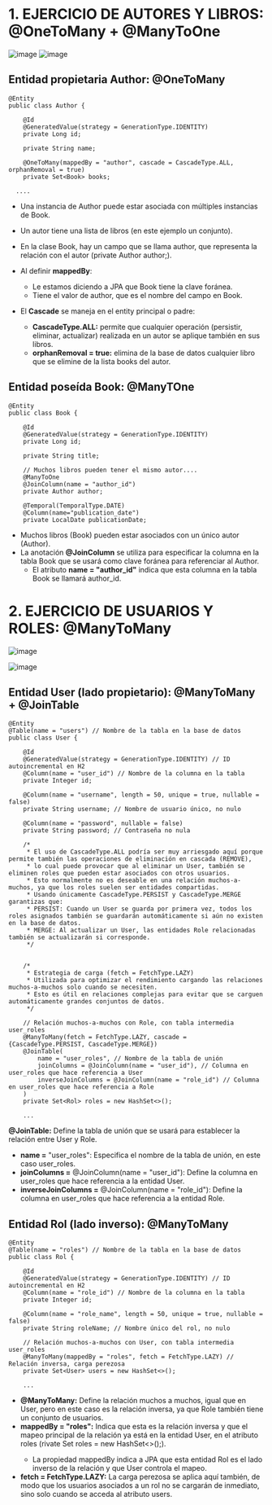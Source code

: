 # 1. EJERCICIO DE AUTORES Y LIBROS: @OneToMany + @ManyToOne

![image](https://github.com/user-attachments/assets/b2ecf836-0ae3-43ad-9bfd-3748102c72c8) ![image](https://github.com/user-attachments/assets/89481a6a-4d66-4c38-841d-8b95c3fee2f9)


## Entidad propietaria Author: @OneToMany

```
@Entity
public class Author {

    @Id
    @GeneratedValue(strategy = GenerationType.IDENTITY)
    private Long id;

    private String name;

    @OneToMany(mappedBy = "author", cascade = CascadeType.ALL, orphanRemoval = true)
    private Set<Book> books;

  ....
```

- Una instancia de Author puede estar asociada con múltiples instancias de Book.
- Un autor tiene una lista de libros (en este ejemplo un conjunto).
  
- En la clase Book, hay un campo que se llama author, que representa la relación con el autor (private Author author;).
- Al definir **mappedBy**:
    - Le estamos diciendo a JPA que Book tiene la clave foránea.
    - Tiene el valor de author, que es el nombre del campo en Book.
  
- El **Cascade** se maneja en el entity principal o padre:
    - **CascadeType.ALL:** permite que cualquier operación (persistir, eliminar, actualizar) realizada en un autor se aplique también en sus libros.
    - **orphanRemoval = true:** elimina de la base de datos cualquier libro que se elimine de la lista books del autor.


## Entidad poseída Book: @ManyTOne

```
@Entity
public class Book {

    @Id
    @GeneratedValue(strategy = GenerationType.IDENTITY)
    private Long id;

    private String title;

    // Muchos libros pueden tener el mismo autor....
    @ManyToOne
    @JoinColumn(name = "author_id")
    private Author author;

    @Temporal(TemporalType.DATE)
    @Column(name="publication_date")
    private LocalDate publicationDate;
```
- Muchos libros (Book) pueden estar asociados con un único autor (Author).
- La anotación **@JoinColumn** se utiliza para especificar la columna en la tabla Book que se usará como clave foránea para referenciar al Author.
    - El atributo **name = "author_id"** indica que esta columna en la tabla Book se llamará author_id.

# 2. EJERCICIO DE USUARIOS Y ROLES: @ManyToMany

![image](https://github.com/user-attachments/assets/e6a63eb0-b676-4686-a179-eada22a67de6)

![image](https://github.com/user-attachments/assets/d24c9d35-7c21-47aa-9f80-31fee33a07dd)

## Entidad User (lado propietario): @ManyToMany + @JoinTable

```
@Entity
@Table(name = "users") // Nombre de la tabla en la base de datos
public class User {

    @Id
    @GeneratedValue(strategy = GenerationType.IDENTITY) // ID autoincremental en H2
    @Column(name = "user_id") // Nombre de la columna en la tabla
    private Integer id;

    @Column(name = "username", length = 50, unique = true, nullable = false) 
    private String username; // Nombre de usuario único, no nulo

    @Column(name = "password", nullable = false)
    private String password; // Contraseña no nula

    /*
     * El uso de CascadeType.ALL podría ser muy arriesgado aquí porque permite también las operaciones de eliminación en cascada (REMOVE), 
     * lo cual puede provocar que al eliminar un User, también se eliminen roles que pueden estar asociados con otros usuarios. 
     * Esto normalmente no es deseable en una relación muchos-a-muchos, ya que los roles suelen ser entidades compartidas.
     * Usando únicamente CascadeType.PERSIST y CascadeType.MERGE garantizas que:
     * PERSIST: Cuando un User se guarda por primera vez, todos los roles asignados también se guardarán automáticamente si aún no existen en la base de datos.
     * MERGE: Al actualizar un User, las entidades Role relacionadas también se actualizarán si corresponde.
     */
    

    /*
     * Estrategia de carga (fetch = FetchType.LAZY)
     * Utilizada para optimizar el rendimiento cargando las relaciones muchos-a-muchos solo cuando se necesiten. 
     * Esto es útil en relaciones complejas para evitar que se carguen automáticamente grandes conjuntos de datos.
     */

    // Relación muchos-a-muchos con Role, con tabla intermedia user_roles
    @ManyToMany(fetch = FetchType.LAZY, cascade = {CascadeType.PERSIST, CascadeType.MERGE})
    @JoinTable(
        name = "user_roles", // Nombre de la tabla de unión
        joinColumns = @JoinColumn(name = "user_id"), // Columna en user_roles que hace referencia a User
        inverseJoinColumns = @JoinColumn(name = "role_id") // Columna en user_roles que hace referencia a Role
    )
    private Set<Rol> roles = new HashSet<>();

    ...
```

**@JoinTable:** Define la tabla de unión que se usará para establecer la relación entre User y Role.
- **name =** "user_roles": Especifica el nombre de la tabla de unión, en este caso user_roles.
- **joinColumns =** @JoinColumn(name = "user_id"): Define la columna en user_roles que hace referencia a la entidad User.
- **inverseJoinColumns =** @JoinColumn(name = "role_id"): Define la columna en user_roles que hace referencia a la entidad Role.

## Entidad Rol (lado inverso): @ManyToMany

```
@Entity
@Table(name = "roles") // Nombre de la tabla en la base de datos
public class Rol {

    @Id
    @GeneratedValue(strategy = GenerationType.IDENTITY) // ID autoincremental en H2
    @Column(name = "role_id") // Nombre de la columna en la tabla
    private Integer id;

    @Column(name = "role_name", length = 50, unique = true, nullable = false)
    private String roleName; // Nombre único del rol, no nulo

    // Relación muchos-a-muchos con User, con tabla intermedia user_roles
    @ManyToMany(mappedBy = "roles", fetch = FetchType.LAZY) // Relación inversa, carga perezosa
    private Set<User> users = new HashSet<>();

    ...
```

- **@ManyToMany:** Define la relación muchos a muchos, igual que en User, pero en este caso es la relación inversa, ya que Role también tiene un conjunto de usuarios.
- **mappedBy = "roles":** Indica que esta es la relación inversa y que el mapeo principal de la relación ya está en la entidad User, en el atributo roles (rivate Set<Rol> roles = new HashSet<>();).
    - La propiedad mappedBy indica a JPA que esta entidad Rol es el lado inverso de la relación y que User controla el mapeo.
- **fetch = FetchType.LAZY:** La carga perezosa se aplica aquí también, de modo que los usuarios asociados a un rol no se cargarán de inmediato, sino solo cuando se acceda al atributo users.
